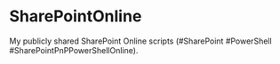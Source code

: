 # SharePointOnline
My publicly shared SharePoint Online scripts (#SharePoint #PowerShell #SharePointPnPPowerShellOnline).
